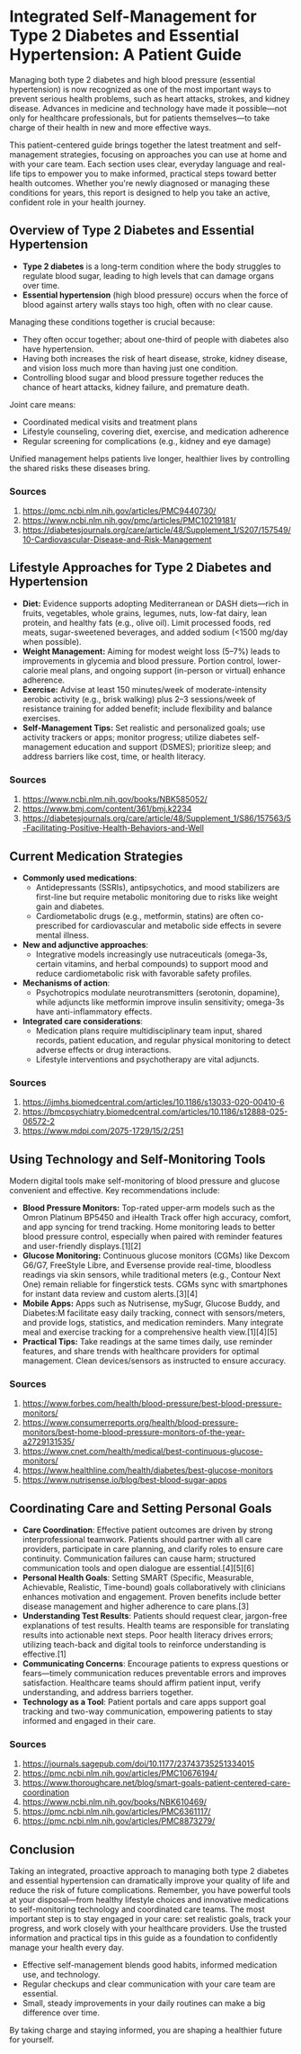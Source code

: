 # Integrated Self-Management for Type 2 Diabetes and Essential Hypertension: A Patient Guide

Managing both type 2 diabetes and high blood pressure (essential hypertension) is now recognized as one of the most important ways to prevent serious health problems, such as heart attacks, strokes, and kidney disease. Advances in medicine and technology have made it possible—not only for healthcare professionals, but for patients themselves—to take charge of their health in new and more effective ways.

This patient-centered guide brings together the latest treatment and self-management strategies, focusing on approaches you can use at home and with your care team. Each section uses clear, everyday language and real-life tips to empower you to make informed, practical steps toward better health outcomes. Whether you're newly diagnosed or managing these conditions for years, this report is designed to help you take an active, confident role in your health journey.

## Overview of Type 2 Diabetes and Essential Hypertension

- **Type 2 diabetes** is a long-term condition where the body struggles to regulate blood sugar, leading to high levels that can damage organs over time.
- **Essential hypertension** (high blood pressure) occurs when the force of blood against artery walls stays too high, often with no clear cause.

Managing these conditions together is crucial because:
- They often occur together; about one-third of people with diabetes also have hypertension.
- Having both increases the risk of heart disease, stroke, kidney disease, and vision loss much more than having just one condition.
- Controlling blood sugar and blood pressure together reduces the chance of heart attacks, kidney failure, and premature death.

Joint care means:
- Coordinated medical visits and treatment plans
- Lifestyle counseling, covering diet, exercise, and medication adherence
- Regular screening for complications (e.g., kidney and eye damage)

Unified management helps patients live longer, healthier lives by controlling the shared risks these diseases bring.

### Sources
1. https://pmc.ncbi.nlm.nih.gov/articles/PMC9440730/
2. https://www.ncbi.nlm.nih.gov/pmc/articles/PMC10219181/
3. https://diabetesjournals.org/care/article/48/Supplement_1/S207/157549/10-Cardiovascular-Disease-and-Risk-Management

## Lifestyle Approaches for Type 2 Diabetes and Hypertension

- **Diet:** Evidence supports adopting Mediterranean or DASH diets—rich in fruits, vegetables, whole grains, legumes, nuts, low-fat dairy, lean protein, and healthy fats (e.g., olive oil). Limit processed foods, red meats, sugar-sweetened beverages, and added sodium (<1500 mg/day when possible).
- **Weight Management:** Aiming for modest weight loss (5–7%) leads to improvements in glycemia and blood pressure. Portion control, lower-calorie meal plans, and ongoing support (in-person or virtual) enhance adherence.
- **Exercise:** Advise at least 150 minutes/week of moderate-intensity aerobic activity (e.g., brisk walking) plus 2–3 sessions/week of resistance training for added benefit; include flexibility and balance exercises.
- **Self-Management Tips:** Set realistic and personalized goals; use activity trackers or apps; monitor progress; utilize diabetes self-management education and support (DSMES); prioritize sleep; and address barriers like cost, time, or health literacy.

### Sources
1. https://www.ncbi.nlm.nih.gov/books/NBK585052/
2. https://www.bmj.com/content/361/bmj.k2234
3. https://diabetesjournals.org/care/article/48/Supplement_1/S86/157563/5-Facilitating-Positive-Health-Behaviors-and-Well

## Current Medication Strategies

- **Commonly used medications**:
  - Antidepressants (SSRIs), antipsychotics, and mood stabilizers are first-line but require metabolic monitoring due to risks like weight gain and diabetes.
  - Cardiometabolic drugs (e.g., metformin, statins) are often co-prescribed for cardiovascular and metabolic side effects in severe mental illness.
- **New and adjunctive approaches**:
  - Integrative models increasingly use nutraceuticals (omega-3s, certain vitamins, and herbal compounds) to support mood and reduce cardiometabolic risk with favorable safety profiles.
- **Mechanisms of action**:
  - Psychotropics modulate neurotransmitters (serotonin, dopamine), while adjuncts like metformin improve insulin sensitivity; omega-3s have anti-inflammatory effects.
- **Integrated care considerations**:
  - Medication plans require multidisciplinary team input, shared records, patient education, and regular physical monitoring to detect adverse effects or drug interactions.
  - Lifestyle interventions and psychotherapy are vital adjuncts.

### Sources
1. https://ijmhs.biomedcentral.com/articles/10.1186/s13033-020-00410-6
2. https://bmcpsychiatry.biomedcentral.com/articles/10.1186/s12888-025-06572-2
3. https://www.mdpi.com/2075-1729/15/2/251

## Using Technology and Self-Monitoring Tools

Modern digital tools make self-monitoring of blood pressure and glucose convenient and effective. Key recommendations include:

- **Blood Pressure Monitors:** Top-rated upper-arm models such as the Omron Platinum BP5450 and iHealth Track offer high accuracy, comfort, and app syncing for trend tracking. Home monitoring leads to better blood pressure control, especially when paired with reminder features and user-friendly displays.[1][2]
- **Glucose Monitoring:** Continuous glucose monitors (CGMs) like Dexcom G6/G7, FreeStyle Libre, and Eversense provide real-time, bloodless readings via skin sensors, while traditional meters (e.g., Contour Next One) remain reliable for fingerstick tests. CGMs sync with smartphones for instant data review and custom alerts.[3][4]
- **Mobile Apps:** Apps such as Nutrisense, mySugr, Glucose Buddy, and Diabetes:M facilitate easy daily tracking, connect with sensors/meters, and provide logs, statistics, and medication reminders. Many integrate meal and exercise tracking for a comprehensive health view.[1][4][5]
- **Practical Tips:** Take readings at the same times daily, use reminder features, and share trends with healthcare providers for optimal management. Clean devices/sensors as instructed to ensure accuracy.

### Sources
1. https://www.forbes.com/health/blood-pressure/best-blood-pressure-monitors/
2. https://www.consumerreports.org/health/blood-pressure-monitors/best-home-blood-pressure-monitors-of-the-year-a2729131535/
3. https://www.cnet.com/health/medical/best-continuous-glucose-monitors/
4. https://www.healthline.com/health/diabetes/best-glucose-monitors
5. https://www.nutrisense.io/blog/best-blood-sugar-apps

## Coordinating Care and Setting Personal Goals

- **Care Coordination**: Effective patient outcomes are driven by strong interprofessional teamwork. Patients should partner with all care providers, participate in care planning, and clarify roles to ensure care continuity. Communication failures can cause harm; structured communication tools and open dialogue are essential.[4][5][6]
- **Personal Health Goals**: Setting SMART (Specific, Measurable, Achievable, Realistic, Time-bound) goals collaboratively with clinicians enhances motivation and engagement. Proven benefits include better disease management and higher adherence to care plans.[3]
- **Understanding Test Results**: Patients should request clear, jargon-free explanations of test results. Health teams are responsible for translating results into actionable next steps. Poor health literacy drives errors; utilizing teach-back and digital tools to reinforce understanding is effective.[1]
- **Communicating Concerns**: Encourage patients to express questions or fears—timely communication reduces preventable errors and improves satisfaction. Healthcare teams should affirm patient input, verify understanding, and address barriers together.
- **Technology as a Tool**: Patient portals and care apps support goal tracking and two-way communication, empowering patients to stay informed and engaged in their care.

### Sources
1. https://journals.sagepub.com/doi/10.1177/23743735251334015
2. https://pmc.ncbi.nlm.nih.gov/articles/PMC10676194/
3. https://www.thoroughcare.net/blog/smart-goals-patient-centered-care-coordination
4. https://www.ncbi.nlm.nih.gov/books/NBK610469/
5. https://pmc.ncbi.nlm.nih.gov/articles/PMC6361117/
6. https://pmc.ncbi.nlm.nih.gov/articles/PMC8873279/

## Conclusion

Taking an integrated, proactive approach to managing both type 2 diabetes and essential hypertension can dramatically improve your quality of life and reduce the risk of future complications. Remember, you have powerful tools at your disposal—from healthy lifestyle choices and innovative medications to self-monitoring technology and coordinated care teams. The most important step is to stay engaged in your care: set realistic goals, track your progress, and work closely with your healthcare providers. Use the trusted information and practical tips in this guide as a foundation to confidently manage your health every day.

- Effective self-management blends good habits, informed medication use, and technology.
- Regular checkups and clear communication with your care team are essential.
- Small, steady improvements in your daily routines can make a big difference over time.

By taking charge and staying informed, you are shaping a healthier future for yourself.